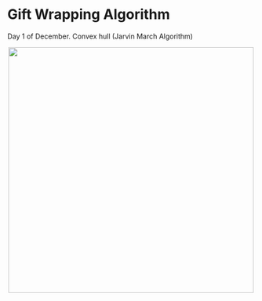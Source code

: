 # Gift Wrapping Algorithm
 Day 1 of December. Convex hull (Jarvin March Algorithm)
<p align="center"><img width="500" height="500" src="https://user-images.githubusercontent.com/111876987/205458419-0c1a8bce-97f0-4366-8b76-d85b263d021b.gif">
  </p>
